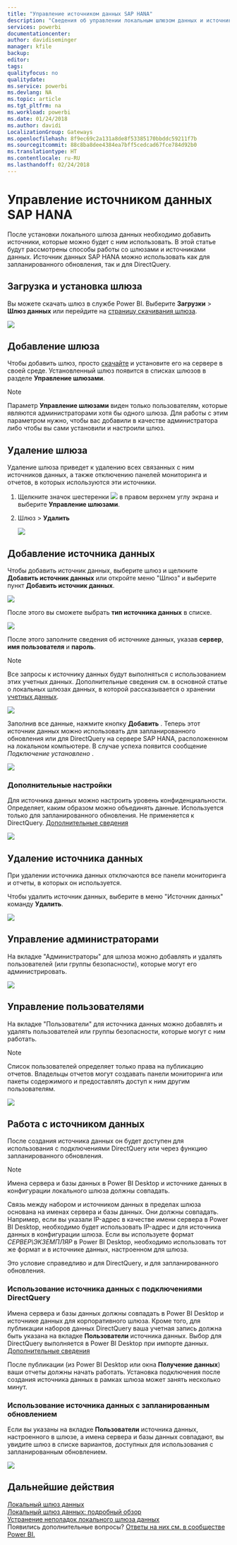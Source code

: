 ```yaml
---
title: "Управление источником данных SAP HANA"
description: "Сведения об управлении локальным шлюзом данных и источниками, которые к нему относятся. Эта статья относится к SAP HANA."
services: powerbi
documentationcenter: 
author: davidiseminger
manager: kfile
backup: 
editor: 
tags: 
qualityfocus: no
qualitydate: 
ms.service: powerbi
ms.devlang: NA
ms.topic: article
ms.tgt_pltfrm: na
ms.workload: powerbi
ms.date: 01/24/2018
ms.author: davidi
LocalizationGroup: Gateways
ms.openlocfilehash: 8f9ec69c2a131a8de8f53385170bbddc59211f7b
ms.sourcegitcommit: 88c8ba8dee4384ea7bff5cedcad67fce784d92b0
ms.translationtype: HT
ms.contentlocale: ru-RU
ms.lasthandoff: 02/24/2018
---
```

# <a name="manage-your-sap-hana-data-source"></a>Управление источником данных SAP HANA
После установки локального шлюза данных необходимо добавить источники, которые можно будет с ним использовать. В этой статье будут рассмотрены способы работы со шлюзами и источниками данных. Источник данных SAP HANA можно использовать как для запланированного обновления, так и для DirectQuery.

## <a name="download-and-install-the-gateway"></a>Загрузка и установка шлюза
Вы можете скачать шлюз в службе Power BI. Выберите **Загрузки** > **Шлюз данных** или перейдите на [страницу скачивания шлюза](https://go.microsoft.com/fwlink/?LinkId=698861).

![](media/service-gateway-enterprise-manage-sap/powerbi-download-data-gateway.png)

## <a name="add-a-gateway"></a>Добавление шлюза
Чтобы добавить шлюз, просто [скачайте](https://go.microsoft.com/fwlink/?LinkId=698861) и установите его на сервере в своей среде. Установленный шлюз появится в списках шлюзов в разделе **Управление шлюзами**.

> [!NOTE]
> Параметр **Управление шлюзами** виден только пользователям, которые являются администраторами хотя бы одного шлюза. Для работы с этим параметром нужно, чтобы вас добавили в качестве администратора либо чтобы вы сами установили и настроили шлюз.
> 
> 

## <a name="remove-a-gateway"></a>Удаление шлюза
Удаление шлюза приведет к удалению всех связанных с ним источников данных,  а также отключению панелей мониторинга и отчетов, в которых используются эти источники.

1. Щелкните значок шестеренки ![](media/service-gateway-enterprise-manage-sap/pbi_gearicon.png) в правом верхнем углу экрана и выберите **Управление шлюзами**.
2. Шлюз > **Удалить**
   
   ![](media/service-gateway-enterprise-manage-sap/datasourcesettings7.png)

## <a name="add-a-data-source"></a>Добавление источника данных
Чтобы добавить источник данных, выберите шлюз и щелкните **Добавить источник данных** или откройте меню "Шлюз" и выберите пункт **Добавить источник данных**.

![](media/service-gateway-enterprise-manage-sap/datasourcesettings1.png)

После этого вы сможете выбрать **тип источника данных** в списке.

![](media/service-gateway-enterprise-manage-sap/datasourcesettings2-sap.png)

После этого заполните сведения об источнике данных, указав **сервер**, **имя пользователя** и **пароль**.

> [!NOTE]
> Все запросы к источнику данных будут выполняться с использованием этих учетных данных. Дополнительные сведения см. в основной статье о локальных шлюзах данных, в которой рассказывается о хранении [учетных данных](service-gateway-onprem.md#credentials).
> 
> 

![](media/service-gateway-enterprise-manage-sap/datasourcesettings3-sap.png)

Заполнив все данные, нажмите кнопку **Добавить** .  Теперь этот источник данных можно использовать для запланированного обновления или для DirectQuery на сервере SAP HANA, расположенном на локальном компьютере. В случае успеха появится сообщение *Подключение установлено* .

![](media/service-gateway-enterprise-manage-sap/datasourcesettings4.png)

### <a name="advanced-settings"></a>Дополнительные настройки
Для источника данных можно настроить уровень конфиденциальности. Определяет, каким образом можно объединять данные. Используется только для запланированного обновления. Не применяется к DirectQuery. [Дополнительные сведения](https://support.office.com/article/Privacy-levels-Power-Query-CC3EDE4D-359E-4B28-BC72-9BEE7900B540)

![](media/service-gateway-enterprise-manage-sap/datasourcesettings9.png)

## <a name="remove-a-data-source"></a>Удаление источника данных
При удалении источника данных отключаются все панели мониторинга и отчеты, в которых он используется.  

Чтобы удалить источник данных, выберите в меню "Источник данных" команду **Удалить**.

![](media/service-gateway-enterprise-manage-sap/datasourcesettings6.png)

## <a name="manage-administrators"></a>Управление администраторами
На вкладке "Администраторы" для шлюза можно добавлять и удалять пользователей (или группы безопасности), которые могут его администрировать.

![](media/service-gateway-enterprise-manage-sap/datasourcesettings8.png)

## <a name="manage-users"></a>Управление пользователями
На вкладке "Пользователи" для источника данных можно добавлять и удалять пользователей или группы безопасности, которые могут с ним работать.

> [!NOTE]
> Список пользователей определяет только права на публикацию отчетов. Владельцы отчетов могут создавать панели мониторинга или пакеты содержимого и предоставлять доступ к ним другим пользователям.
> 
> 

![](media/service-gateway-enterprise-manage-sap/datasourcesettings5.png)

## <a name="using-the-data-source"></a>Работа с источником данных
После создания источника данных он будет доступен для использования с подключениями DirectQuery или через функцию запланированного обновления.

> [!NOTE]
> Имена сервера и базы данных в Power BI Desktop и источнике данных в конфигурации локального шлюза должны совпадать.
> 
> 

Связь между набором и источником данных в пределах шлюза основана на именах сервера и базы данных. Они должны совпадать. Например, если вы указали IP-адрес в качестве имени сервера в Power BI Desktop, необходимо будет использовать IP-адрес и для источника данных в конфигурации шлюза. Если вы используете формат *СЕРВЕР\ЭКЗЕМПЛЯР* в Power BI Desktop, необходимо использовать тот же формат и в источнике данных, настроенном для шлюза.

Это условие справедливо и для DirectQuery, и для запланированного обновления.

### <a name="using-the-data-source-with-directquery-connections"></a>Использование источника данных с подключениями DirectQuery
Имена сервера и базы данных должны совпадать в Power BI Desktop и источнике данных для корпоративного шлюза. Кроме того, для публикации наборов данных DirectQuery ваша учетная запись должна быть указана на вкладке **Пользователи** источника данных. Выбор для DirectQuery выполняется в Power BI Desktop при импорте данных. [Дополнительные сведения](desktop-use-directquery.md)

После публикации (из Power BI Desktop или окна **Получение данных**) ваши отчеты должны начать работать. Установка подключения после создания источника данных в рамках шлюза может занять несколько минут.

### <a name="using-the-data-source-with-scheduled-refresh"></a>Использование источника данных с запланированным обновлением
Если вы указаны на вкладке **Пользователи** источника данных, настроенного в шлюзе, а имена сервера и базы данных совпадают, вы увидите шлюз в списке вариантов, доступных для использования с запланированным обновлением.

![](media/service-gateway-enterprise-manage-sap/powerbi-gateway-enterprise-schedule-refresh.png)

## <a name="next-steps"></a>Дальнейшие действия
[Локальный шлюз данных](service-gateway-onprem.md)  
[Локальный шлюз данных: подробный обзор](service-gateway-onprem-indepth.md)  
[Устранение неполадок локального шлюза данных](service-gateway-onprem-tshoot.md)  
Появились дополнительные вопросы? [Ответы на них см. в сообществе Power BI.](http://community.powerbi.com/)

